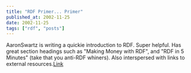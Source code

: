 ```yaml
---
title: "RDF Primer... Primer"
published_at: 2002-11-25
date: 2002-11-25
tags: ["rdf", "posts"]
---
```

AaronSwartz is writing a quickie introduction to RDF. Super helpful. Has great section headings such as "Making Money with RDF", and "RDF in 5 Minutes" (take that you anti-RDF whiners). Also interspersed with links to external resources.[Link](http://notabug.com/2002/rdfprimer/)